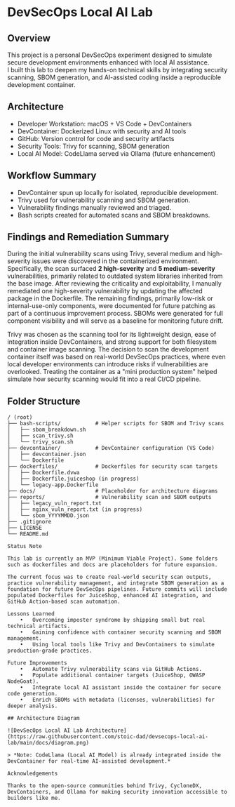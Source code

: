 # DevSecOps Local AI Lab

## Overview
This project is a personal DevSecOps experiment designed to simulate secure development environments enhanced with local AI assistance.  
I built this lab to deepen my hands-on technical skills by integrating security scanning, SBOM generation, and AI-assisted coding inside a reproducible development container.

## Architecture
- Developer Workstation: macOS + VS Code + DevContainers
- DevContainer: Dockerized Linux with security and AI tools
- GitHub: Version control for code and security artifacts
- Security Tools: Trivy for scanning, SBOM generation
- Local AI Model: CodeLlama served via Ollama (future enhancement)

## Workflow Summary
- DevContainer spun up locally for isolated, reproducible development.
- Trivy used for vulnerability scanning and SBOM generation.
- Vulnerability findings manually reviewed and triaged.
- Bash scripts created for automated scans and SBOM breakdowns.

## Findings and Remediation Summary
During the initial vulnerability scans using Trivy, several medium and high-severity issues were discovered in the containerized environment. Specifically, the scan surfaced **2 high-severity** and **5 medium-severity** vulnerabilities, primarily related to outdated system libraries inherited from the base image. After reviewing the criticality and exploitability, I manually remediated one high-severity vulnerability by updating the affected package in the Dockerfile. The remaining findings, primarily low-risk or internal-use-only components, were documented for future patching as part of a continuous improvement process. SBOMs were generated for full component visibility and will serve as a baseline for monitoring future drift.

Trivy was chosen as the scanning tool for its lightweight design, ease of integration inside DevContainers, and strong support for both filesystem and container image scanning. The decision to scan the development container itself was based on real-world DevSecOps practices, where even local developer environments can introduce risks if vulnerabilities are overlooked. Treating the container as a "mini production system" helped simulate how security scanning would fit into a real CI/CD pipeline.

## Folder Structure
```plaintext
/ (root)
├── bash-scripts/           # Helper scripts for SBOM and Trivy scans
│   ├── sbom_breakdown.sh
│   ├── scan_trivy.sh
│   └── trivy_scan.sh
├── devcontainer/           # DevContainer configuration (VS Code)
│   ├── devcontainer.json
│   └── Dockerfile
├── dockerfiles/            # Dockerfiles for security scan targets
│   ├── Dockerfile.dvwa
│   ├── Dockerfile.juiceshop (in progress)
│   └── legacy-app.Dockerfile
├── docs/                   # Placeholder for architecture diagrams
├── reports/                # Vulnerability scan and SBOM outputs
│   ├── legacy_vuln_report.txt
│   ├── nginx_vuln_report.txt (in progress)
│   └── sbom_YYYYMMDD.json
├── .gitignore
├── LICENSE
└── README.md

Status Note

This lab is currently an MVP (Minimum Viable Project). Some folders such as dockerfiles and docs are placeholders for future expansion.

The current focus was to create real-world security scan outputs, practice vulnerability management, and integrate SBOM generation as a foundation for future DevSecOps pipelines. Future commits will include populated Dockerfiles for JuiceShop, enhanced AI integration, and GitHub Action-based scan automation.

Lessons Learned
	•	Overcoming imposter syndrome by shipping small but real technical artifacts.
	•	Gaining confidence with container security scanning and SBOM management.
	•	Using local tools like Trivy and DevContainers to simulate production-grade practices.

Future Improvements
	•	Automate Trivy vulnerability scans via GitHub Actions.
	•	Populate additional container targets (JuiceShop, OWASP NodeGoat).
	•	Integrate local AI assistant inside the container for secure code generation.
	•	Enrich SBOMs with metadata (licenses, vulnerabilities) for deeper analysis.

## Architecture Diagram

![DevSecOps Local AI Lab Architecture](https://raw.githubusercontent.com/stoic-dad/devsecops-local-ai-lab/main/docs/diagram.png)

> *Note: CodeLlama (Local AI Model) is already integrated inside the DevContainer for real-time AI-assisted development.*

Acknowledgements

Thanks to the open-source communities behind Trivy, CycloneDX, DevContainers, and Ollama for making security innovation accessible to builders like me.